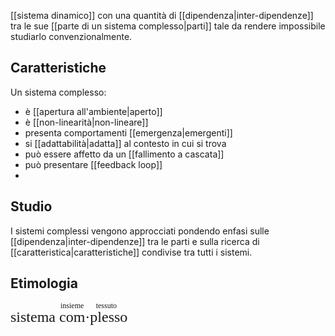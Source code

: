 [[sistema dinamico]] con una quantità di [[dipendenza|inter-dipendenze]] tra le sue [[parte di un sistema complesso|parti]] tale da rendere impossibile studiarlo convenzionalmente.

## Caratteristiche

Un sistema complesso:
- è [[apertura all'ambiente|aperto]]
- è [[non-linearità|non-lineare]]
- presenta comportamenti [[emergenza|emergenti]]
- si [[adattabilità|adatta]] al contesto in cui si trova
- può essere affetto da un [[fallimento a cascata]]
- può presentare [[feedback loop]]
- 

## Studio

I sistemi complessi vengono approcciati pondendo enfasi sulle [[dipendenza|inter-dipendenze]] tra le parti e sulla ricerca di [[caratteristica|caratteristiche]] condivise tra tutti i sistemi.

## Etimologia

<ruby style="font-size: x-large; font-family: serif !important;"><span>sistema&nbsp;</span><rt></rt><span>com</span><rt>insieme</rt>·<span>plesso</span><rt>tessuto</rt></ruby>